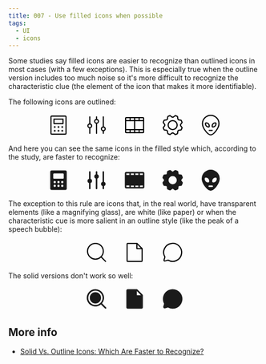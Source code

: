 ```yaml
---
title: 007 - Use filled icons when possible
tags:
  - UI
  - icons
---
```


Some studies say filled icons are easier to recognize than outlined icons in
most cases (with a few exceptions). This is especially true when the outline
version includes too much noise so it's more difficult to recognize the
characteristic clue (the element of the icon that makes it more identifiable).

<!-- more -->

The following icons are outlined:

<figure style="display:flex;justify-content:center;gap:2em">
  <svg xmlns="http://www.w3.org/2000/svg" width="48" height="48" fill="currentColor" viewBox="0 0 256 256"><rect x="80" y="64" width="96" height="48" fill="none" stroke="#000000" stroke-linecap="round" stroke-linejoin="round" stroke-width="12"></rect><rect x="32" y="48" width="192" height="160" rx="8" transform="translate(256) rotate(90)" fill="none" stroke="#000000" stroke-linecap="round" stroke-linejoin="round" stroke-width="12"></rect><circle cx="88" cy="148" r="10"></circle><circle cx="128" cy="148" r="10"></circle><circle cx="168" cy="148" r="10"></circle><circle cx="88" cy="188" r="10"></circle><circle cx="128" cy="188" r="10"></circle><circle cx="168" cy="188" r="10"></circle></svg>
  <svg xmlns="http://www.w3.org/2000/svg" width="48" height="48" fill="currentColor" viewBox="0 0 256 256"><line x1="128" y1="108" x2="128" y2="216" fill="none" stroke="#000000" stroke-linecap="round" stroke-linejoin="round" stroke-width="12"></line><line x1="128" y1="40" x2="128" y2="68" fill="none" stroke="#000000" stroke-linecap="round" stroke-linejoin="round" stroke-width="12"></line><circle cx="128" cy="88" r="20" fill="none" stroke="#000000" stroke-linecap="round" stroke-linejoin="round" stroke-width="12"></circle><line x1="200" y1="188" x2="200" y2="216" fill="none" stroke="#000000" stroke-linecap="round" stroke-linejoin="round" stroke-width="12"></line><line x1="200" y1="40" x2="200" y2="148" fill="none" stroke="#000000" stroke-linecap="round" stroke-linejoin="round" stroke-width="12"></line><circle cx="200" cy="168" r="20" fill="none" stroke="#000000" stroke-linecap="round" stroke-linejoin="round" stroke-width="12"></circle><line x1="56" y1="156" x2="56" y2="216" fill="none" stroke="#000000" stroke-linecap="round" stroke-linejoin="round" stroke-width="12"></line><line x1="56" y1="40" x2="56" y2="116" fill="none" stroke="#000000" stroke-linecap="round" stroke-linejoin="round" stroke-width="12"></line><circle cx="56" cy="136" r="20" fill="none" stroke="#000000" stroke-linecap="round" stroke-linejoin="round" stroke-width="12"></circle></svg>
  <svg xmlns="http://www.w3.org/2000/svg" width="48" height="48" fill="currentColor" viewBox="0 0 256 256"><rect x="32" y="48" width="192" height="160" rx="8" fill="none" stroke="#000000" stroke-linecap="round" stroke-linejoin="round" stroke-width="12"></rect><line x1="128" y1="48" x2="128" y2="208" fill="none" stroke="#000000" stroke-linecap="round" stroke-linejoin="round" stroke-width="12"></line><line x1="32" y1="80" x2="224" y2="80" fill="none" stroke="#000000" stroke-linecap="round" stroke-linejoin="round" stroke-width="12"></line><line x1="32" y1="176" x2="224" y2="176" fill="none" stroke="#000000" stroke-linecap="round" stroke-linejoin="round" stroke-width="12"></line><line x1="80" y1="48" x2="80" y2="80" fill="none" stroke="#000000" stroke-linecap="round" stroke-linejoin="round" stroke-width="12"></line><line x1="176" y1="48" x2="176" y2="80" fill="none" stroke="#000000" stroke-linecap="round" stroke-linejoin="round" stroke-width="12"></line><line x1="80" y1="176" x2="80" y2="208" fill="none" stroke="#000000" stroke-linecap="round" stroke-linejoin="round" stroke-width="12"></line><line x1="176" y1="176" x2="176" y2="208" fill="none" stroke="#000000" stroke-linecap="round" stroke-linejoin="round" stroke-width="12"></line></svg>
  <svg xmlns="http://www.w3.org/2000/svg" width="48" height="48" fill="currentColor" viewBox="0 0 256 256"><circle cx="128" cy="128" r="48" fill="none" stroke="#000000" stroke-linecap="round" stroke-linejoin="round" stroke-width="12"></circle><path d="M183.7,65.1q3.8,3.5,7.2,7.2l27.3,3.9a103.2,103.2,0,0,1,10.2,24.6l-16.6,22.1s.3,6.8,0,10.2l16.6,22.1a102.2,102.2,0,0,1-10.2,24.6l-27.3,3.9s-4.7,4.9-7.2,7.2l-3.9,27.3a103.2,103.2,0,0,1-24.6,10.2l-22.1-16.6a57.9,57.9,0,0,1-10.2,0l-22.1,16.6a102.2,102.2,0,0,1-24.6-10.2l-3.9-27.3q-3.7-3.5-7.2-7.2l-27.3-3.9a103.2,103.2,0,0,1-10.2-24.6l16.6-22.1s-.3-6.8,0-10.2L27.6,100.8A102.2,102.2,0,0,1,37.8,76.2l27.3-3.9q3.5-3.7,7.2-7.2l3.9-27.3a103.2,103.2,0,0,1,24.6-10.2l22.1,16.6a57.9,57.9,0,0,1,10.2,0l22.1-16.6a102.2,102.2,0,0,1,24.6,10.2Z" fill="none" stroke="#000000" stroke-linecap="round" stroke-linejoin="round" stroke-width="12"></path></svg>
  <svg xmlns="http://www.w3.org/2000/svg" width="48" height="48" fill="currentColor" viewBox="0 0 256 256"><path d="M216,112c0,48.6-56,120-88,120S40,160.6,40,112a88,88,0,0,1,176,0Z" fill="none" stroke="#000000" stroke-linecap="round" stroke-linejoin="round" stroke-width="12"></path><path d="M80,104h0a32,32,0,0,1,32,32v4a8,8,0,0,1-8,8h0a32,32,0,0,1-32-32v-4A8,8,0,0,1,80,104Z" transform="translate(184 252) rotate(-180)" fill="none" stroke="#000000" stroke-linecap="round" stroke-linejoin="round" stroke-width="12"></path><path d="M176,104h0a8,8,0,0,1,8,8v4a32,32,0,0,1-32,32h0a8,8,0,0,1-8-8v-4a32,32,0,0,1,32-32Z" fill="none" stroke="#000000" stroke-linecap="round" stroke-linejoin="round" stroke-width="12"></path><line x1="112" y1="184" x2="144" y2="184" fill="none" stroke="#000000" stroke-linecap="round" stroke-linejoin="round" stroke-width="12"></line></svg>
</figure>

And here you can see the same icons in the filled style which, according to the
study, are faster to recognize:

<figure style="display:flex;justify-content:center;gap:2em">
<svg xmlns="http://www.w3.org/2000/svg" width="48" height="48" fill="currentColor" viewBox="0 0 256 256"><path d="M200,24H56A16,16,0,0,0,40,40V216a16,16,0,0,0,16,16H200a16,16,0,0,0,16-16V40A16,16,0,0,0,200,24ZM88,200a12,12,0,1,1,12-12A12,12,0,0,1,88,200Zm0-40a12,12,0,1,1,12-12A12,12,0,0,1,88,160Zm40,40a12,12,0,1,1,12-12A12,12,0,0,1,128,200Zm0-40a12,12,0,1,1,12-12A12,12,0,0,1,128,160Zm40,40a12,12,0,1,1,12-12A12,12,0,0,1,168,200Zm0-40a12,12,0,1,1,12-12A12,12,0,0,1,168,160Zm16-56a8,8,0,0,1-8,8H80a8,8,0,0,1-8-8V64a8,8,0,0,1,8-8h96a8,8,0,0,1,8,8Z"></path></svg>
<svg xmlns="http://www.w3.org/2000/svg" width="48" height="48" fill="currentColor" viewBox="0 0 256 256"><path d="M136,65.4V40a8,8,0,0,0-16,0V65.4a24,24,0,0,0,0,45.2V216a8,8,0,0,0,16,0V110.6a24,24,0,0,0,0-45.2Z"></path><path d="M224,168a24,24,0,0,0-16-22.6V40a8,8,0,0,0-16,0V145.4a24,24,0,0,0,0,45.2V216a8,8,0,0,0,16,0V190.6A24,24,0,0,0,224,168Z"></path><path d="M64,113.4V40a8,8,0,0,0-16,0v73.4a24,24,0,0,0,0,45.2V216a8,8,0,0,0,16,0V158.6a24,24,0,0,0,0-45.2Z"></path></svg>
<svg xmlns="http://www.w3.org/2000/svg" width="48" height="48" fill="currentColor" viewBox="0 0 256 256"><path d="M216,40H40A16,16,0,0,0,24,56V200a16,16,0,0,0,16,16H216a16,16,0,0,0,16-16V56A16,16,0,0,0,216,40ZM184,56h32V72H184Zm-48,0h32V72H136ZM88,56h32V72H88ZM72,200H40V184H72ZM72,72H40V56H72ZM88,200V185.3h32V200Zm48,0V185.3h32V200Zm80,0H184V185.3h9.2V184H216v16Z"></path></svg>
<svg xmlns="http://www.w3.org/2000/svg" width="48" height="48" fill="currentColor" viewBox="0 0 256 256"><path d="M234.8,150.4l-14.9-19.8c.1-1.8,0-3.7,0-5.1l14.9-19.9a7.8,7.8,0,0,0,1.3-6.9,114.8,114.8,0,0,0-10.9-26.4,8.2,8.2,0,0,0-5.8-4l-24.5-3.5-3.7-3.7-3.5-24.5a8.4,8.4,0,0,0-3.9-5.8,117.5,117.5,0,0,0-26.5-10.9,7.8,7.8,0,0,0-6.9,1.3L130.6,36h-5.2L105.6,21.2a7.8,7.8,0,0,0-6.9-1.3A114.8,114.8,0,0,0,72.3,30.8a8.2,8.2,0,0,0-4,5.8L64.8,61.1l-3.7,3.7L36.6,68.3a8.2,8.2,0,0,0-5.8,4A114.8,114.8,0,0,0,19.9,98.7a7.8,7.8,0,0,0,1.3,6.9l14.9,19.8v5.1L21.2,150.4a7.8,7.8,0,0,0-1.3,6.9,114.8,114.8,0,0,0,10.9,26.4,8.2,8.2,0,0,0,5.8,4l24.5,3.5,3.7,3.7,3.5,24.5a8.2,8.2,0,0,0,4,5.8,114.8,114.8,0,0,0,26.4,10.9,7.6,7.6,0,0,0,2.1.3,7.7,7.7,0,0,0,4.8-1.6L125.4,220h5.2l19.8,14.8a7.8,7.8,0,0,0,6.9,1.3,113,113,0,0,0,26.4-10.9,8.2,8.2,0,0,0,4-5.8l3.5-24.6c1.2-1.2,2.6-2.5,3.6-3.6l24.6-3.5a8.2,8.2,0,0,0,5.8-4,114.8,114.8,0,0,0,10.9-26.4A7.8,7.8,0,0,0,234.8,150.4ZM128,172a44,44,0,1,1,44-44A44,44,0,0,1,128,172Z"></path></svg>
<svg xmlns="http://www.w3.org/2000/svg" width="48" height="48" fill="currentColor" viewBox="0 0 256 256"><path d="M128,16a96.2,96.2,0,0,0-96,96c0,24,12.6,55.1,33.6,83s44.5,45,62.4,45,41.2-16.8,62.4-45S224,136,224,112A96.2,96.2,0,0,0,128,16ZM64,116v-4a12,12,0,0,1,12-12,36,36,0,0,1,36,36v4a12,12,0,0,1-12,12A36,36,0,0,1,64,116Zm80,84H112a8,8,0,0,1,0-16h32a8,8,0,0,1,0,16Zm48-84a36,36,0,0,1-36,36,12,12,0,0,1-12-12v-4a36,36,0,0,1,36-36,12,12,0,0,1,12,12Z"></path></svg>
</figure>

The exception to this rule are icons that, in the real world, have transparent
elements (like a magnifying glass), are white (like paper) or when the
characteristic cue is more salient in an outline style (like the peak of a
speech bubble):

<figure style="display:flex;justify-content:center;gap:2em">
<svg xmlns="http://www.w3.org/2000/svg" width="48" height="48" fill="currentColor" viewBox="0 0 256 256"><rect width="256" height="256" fill="none"></rect><circle cx="116" cy="116" r="84" fill="none" stroke="#000000" stroke-linecap="round" stroke-linejoin="round" stroke-width="12"></circle><line x1="175.4" y1="175.4" x2="224" y2="224" fill="none" stroke="#000000" stroke-linecap="round" stroke-linejoin="round" stroke-width="12"></line></svg>
<svg xmlns="http://www.w3.org/2000/svg" width="48" height="48" fill="currentColor" viewBox="0 0 256 256"><rect width="256" height="256" fill="none"></rect><path d="M200,224H56a8,8,0,0,1-8-8V40a8,8,0,0,1,8-8h96l56,56V216A8,8,0,0,1,200,224Z" fill="none" stroke="#000000" stroke-linecap="round" stroke-linejoin="round" stroke-width="12"></path><polyline points="152 32 152 88 208 88" fill="none" stroke="#000000" stroke-linecap="round" stroke-linejoin="round" stroke-width="12"></polyline></svg>
<svg xmlns="http://www.w3.org/2000/svg" width="48" height="48" fill="currentColor" viewBox="0 0 256 256"><rect width="256" height="256" fill="none"></rect><path d="M45.4,177A95.9,95.9,0,1,1,79,210.6h0L45.8,220a7.9,7.9,0,0,1-9.8-9.8L45.4,177Z" fill="none" stroke="#000000" stroke-linecap="round" stroke-linejoin="round" stroke-width="12"></path></svg>
</figure>

The solid versions don't work so well:

<figure style="display:flex;justify-content:center;gap:2em">
<svg xmlns="http://www.w3.org/2000/svg" width="48" height="48" fill="currentColor" viewBox="0 0 256 256"><rect width="256" height="256" fill="none"></rect><path d="M176,116a60,60,0,1,1-60-60A60,60,0,0,1,176,116Zm53.6,113.7A8,8,0,0,1,224,232a8.3,8.3,0,0,1-5.7-2.3l-43.2-43.3a92.2,92.2,0,1,1,11.3-11.3l43.2,43.2A8,8,0,0,1,229.6,229.7ZM116,192a76,76,0,1,0-76-76A76.1,76.1,0,0,0,116,192Z"></path></svg>
<svg xmlns="http://www.w3.org/2000/svg" width="48" height="48" fill="currentColor" viewBox="0 0 256 256"><rect width="256" height="256" fill="none"></rect><path d="M213.7,82.3l-56-56A8.1,8.1,0,0,0,152,24H56A16,16,0,0,0,40,40V216a16,16,0,0,0,16,16H200a16,16,0,0,0,16-16V88A8.1,8.1,0,0,0,213.7,82.3ZM152,88V44l44,44Z"></path></svg>
<svg xmlns="http://www.w3.org/2000/svg" width="48" height="48" fill="currentColor" viewBox="0 0 256 256"><rect width="256" height="256" fill="none"></rect><path d="M128,24A104,104,0,0,0,36.8,178l-8.5,30A15.9,15.9,0,0,0,48,227.7l30-8.5A104,104,0,1,0,128,24Z"></path></svg>
</figure>

## More info

- [Solid Vs. Outline Icons: Which Are Faster to Recognize?](https://uxmovement.com/mobile/solid-vs-outline-icons-which-are-faster-to-recognize/)
